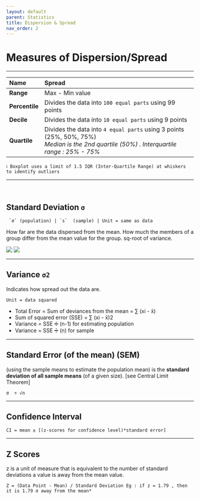 ```yaml
---
layout: default
parent: Statistics
title: Dispersion & Spread
nav_order: 2
---
```


# Measures of Dispersion/Spread
---


|Name | Spread |
|:---|:---|
| **Range** | Max - Min value |
| **Percentile** | Divides the data into `100 equal parts` using 99 points |
| **Decile** | Divides the data into `10 equal parts` using 9 points |
| **Quartile** | Divides the data into `4 equal parts` using 3 points (25%, 50%, 75%)  &nbsp; <br> *Median is the 2nd quartile (50%) . Interquartile range : 25% - 75%* |



```
ℹ Boxplot uses a limit of 1.5 IQR (Inter-Quartile Range) at whiskers to identify outliers
```

---

&nbsp;


## Standard Deviation `σ`

```
 `σ` (population) | `s`  (sample) | Unit = same as data
```

How far are the data dispersed from the mean. How much the members of a group differ from the mean value for the group. sq-root of variance.

![](https://lh6.googleusercontent.com/vrNBhcqa4xn6GtU-0LmBDVuRKosSxe3NHnW1FM758FgYzPNnzP0jukINbQft_N73lmRAK9-F5xq4kjozpG_D5QRZf_06vBzcFqgpvnwta2pMs5OfiZluT-ozTHESyLuZvsnOgCyv)  ![](https://lh5.googleusercontent.com/UKkCzyH5GaYB00yOLoq4D0qcRQN00_qvqV49FGa7qLCKMLN5Hs54urW_9iqCs28yAWGxnlcdbCsqnsAMe_szaDBeAVJUqEUvn3D09-VYjGtfybpSd4GX5VrUG4a5sLPau2g85Zmj)

---



## Variance `σ2`

Indicates how spread out the data are.
```
Unit = data squared
```

- Total Error = Sum of deviances from the mean = ∑ (xi - x̄)
- Sum of squared error (SSE) = ∑ (xi - x̄)2
- Variance = SSE ➗ (n-1) for estimating population
- Variance = SSE ➗ (n)  for sample

---



## Standard Error (of the mean) (SEM)

(using the sample means to estimate the population mean) is the **standard deviation of all sample means** (of a given size). [see Central Limit Theorem]

```
σ  ÷ √n
```

---



## Confidence Interval

```
CI = mean ± [(z-scores for confidence level)*standard error]
```

---



## Z Scores

z is a unit of measure that is equivalent to the number of standard deviations a value is away from the mean value.  

```
Z = (Data Point - Mean) / Standard Deviation Eg : if z = 1.79 , then it is 1.79 σ away from the mean*
```
